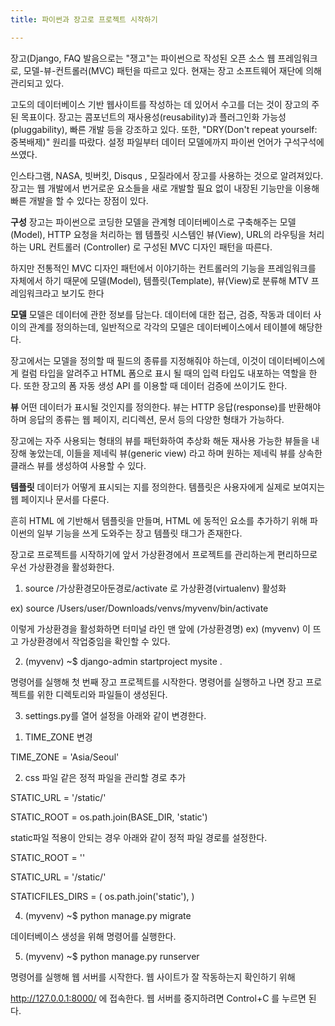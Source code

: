 ```yaml
---
title: 파이썬과 장고로 프로젝트 시작하기

---
```


장고(Django, FAQ 발음으로는 "쟁고"는 파이썬으로 작성된 오픈 소스 웹 프레임워크로, 모델-뷰-컨트롤러(MVC) 패턴을 따르고 있다. 현재는 장고 소프트웨어 재단에 의해 관리되고 있다.

고도의 데이터베이스 기반 웹사이트를 작성하는 데 있어서 수고를 더는 것이 장고의 주된 목표이다. 장고는 콤포넌트의 재사용성(reusability)과 플러그인화 가능성(pluggability), 빠른 개발 등을 강조하고 있다. 또한, "DRY(Don't repeat yourself: 중복배제)" 원리를 따랐다. 설정 파일부터 데이터 모델에까지 파이썬 언어가 구석구석에 쓰였다.

인스타그램, NASA, 빗버킷, Disqus , 모질라에서 장고를 사용하는 것으로 알려져있다.
장고는 웹 개발에서 번거로운 요소들을 새로 개발할 필요 없이 내장된 기능만을 이용해 빠른 개발을 할 수 있다는 장점이 있다.

**구성**
장고는 파이썬으로 코딩한 모델을 관계형 데이터베이스로 구축해주는 모델(Model), HTTP 요청을 처리하는 웹 템플릿 시스템인 뷰(View), URL의 라우팅을 처리하는 URL 컨트롤러 (Controller) 로 구성된 MVC 디자인 패턴을 따른다.

하지만 전통적인 MVC 디자인 패턴에서 이야기하는 컨트롤러의 기능을 프레임워크를 자체에서 하기 때문에 모델(Model), 템플릿(Template), 뷰(View)로 분류해 MTV 프레임워크라고 보기도 한다

**모델**
모델은 데이터에 관한 정보를 담는다. 데이터에 대한 접근, 검증, 작동과 데이터 사이의 관계를 정의하는데, 일반적으로 각각의 모델은 데이터베이스에서 테이블에 해당한다.

장고에서는 모델을 정의할 때 필드의 종류를 지정해줘야 하는데, 이것이 데이터베이스에게 컬럼 타입을 알려주고 HTML 폼으로 표시 될 때의 입력 타입도 내포하는 역할을 한다. 또한 장고의 폼 자동 생성 API 를 이용할 때 데이터 검증에 쓰이기도 한다.

**뷰**
어떤 데이터가 표시될 것인지를 정의한다. 뷰는 HTTP 응답(response)를 반환해야 하며 응답의 종류는 웹 페이지, 리디렉션, 문서 등의 다양한 형태가 가능하다.

장고에는 자주 사용되는 형태의 뷰를 패턴화하여 추상화 해둔 재사용 가능한 뷰들을 내장해 놓았는데, 이들을 제네릭 뷰(generic view) 라고 하며 원하는 제네릭 뷰를 상속한 클래스 뷰를 생성하여 사용할 수 있다.

**템플릿**
데이터가 어떻게 표시되는 지를 정의한다. 템플릿은 사용자에게 실제로 보여지는 웹 페이지나 문서를 다룬다.

흔히 HTML 에 기반해서 템플릿을 만들며, HTML 에 동적인 요소를 추가하기 위해 파이썬의 일부 기능을 쓰게 도와주는 장고 템플릿 태그가 존재한다.

장고로 프로젝트를 시작하기에 앞서 가상환경에서 프로젝트를 관리하는게 편리하므로 우선 가상환경을 활성화한다.

1. source /가상환경모아둔경로/activate 로 가상환경(virtualenv) 활성화

ex) source /Users/user/Downloads/venvs/myvenv/bin/activate

 

이렇게 가상환경을 활성화하면 터미널 라인 맨 앞에 (가상환경명) ex) (myvenv) 이 뜨고 가상환경에서 작업중임을 확인할 수 있다.

 

2. (myvenv) ~$ django-admin startproject mysite . 

 

명령어를 실행해 첫 번째 장고 프로젝트를 시작한다. 명령어를 실행하고 나면 장고 프로젝트를 위한 디렉토리와 파일들이 생성된다.

 

3. settings.py를 열어 설정을 아래와 같이 변경한다.

1) TIME_ZONE 변경

TIME_ZONE = 'Asia/Seoul'

 

2) css 파일 같은 정적 파일을 관리할 경로 추가

STATIC_URL = '/static/'

STATIC_ROOT = os.path.join(BASE_DIR, 'static')

 

static파일 적용이 안되는 경우 아래와 같이 정적 파일 경로를 설정한다.

STATIC_ROOT = ''

 

STATIC_URL = '/static/'

 

STATICFILES_DIRS = ( os.path.join('static'), )

 

4. (myvenv) ~$ python manage.py migrate

데이터베이스 생성을 위해 명령어를 실행한다.

 

5. (myvenv) ~$ python manage.py runserver

명령어를 실행해 웹 서버를 시작한다. 웹 사이트가 잘 작동하는지 확인하기 위해 

http://127.0.0.1:8000/ 에 접속한다. 웹 서버를 중지하려면 Control+C 를 누르면 된다.
